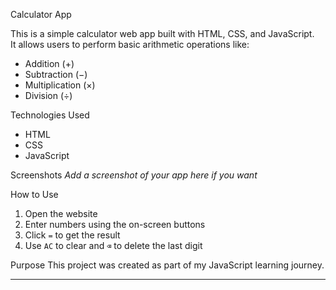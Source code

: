Calculator App

This is a simple calculator web app built with HTML, CSS, and JavaScript.  
It allows users to perform basic arithmetic operations like:

- Addition (+)
- Subtraction (−)
- Multiplication (×)
- Division (÷)

Technologies Used
- HTML
- CSS
- JavaScript

 Screenshots
_Add a screenshot of your app here if you want_

 How to Use
1. Open the website
2. Enter numbers using the on-screen buttons
3. Click `=` to get the result
4. Use `AC` to clear and `⌫` to delete the last digit

Purpose
This project was created as part of my JavaScript learning journey.

---

